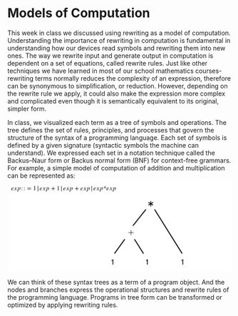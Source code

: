 # Models of Computation
This week in class we discussed using rewriting as a model of computation.  Understanding the importance of rewriting in computation is fundamental in understanding how our devices read symbols and rewriting them into new ones.  The way we rewrite input and generate output in computation is dependent on a set of equations, called rewrite rules.  Just like other techniques we have learned in most of our school mathematics courses- rewriting terms normally reduces the complexity of an expression, therefore can be synonymous to simplification, or reduction.  However, depending on the rewrite rule we apply, it could also make the expression more complex and complicated even though it is semantically equivalent to its original, simpler form.  

In class, we visualized each term as a tree of symbols and operations.  The tree defines the set of rules, principles, and processes that govern the structure of the syntax of a programming language.  Each set of symbols is defined by a given signature (syntactic symbols the machine can understand). We expressed each set in a notation technique called the Backus–Naur form or Backus normal form (BNF) for context-free grammars.  For example,  a simple model of computation of addition and multiplication can be represented as:
![Alt Text](https://github.com/Namsinh/CPSC354-blog/blob/master/syntaxTree.png)

We can think of these syntax trees as a term of a program object.  And the nodes and branches express the operational structures and rewrite rules of the programming language.  Programs in tree form can be transformed or optimized by applying rewriting rules. 
